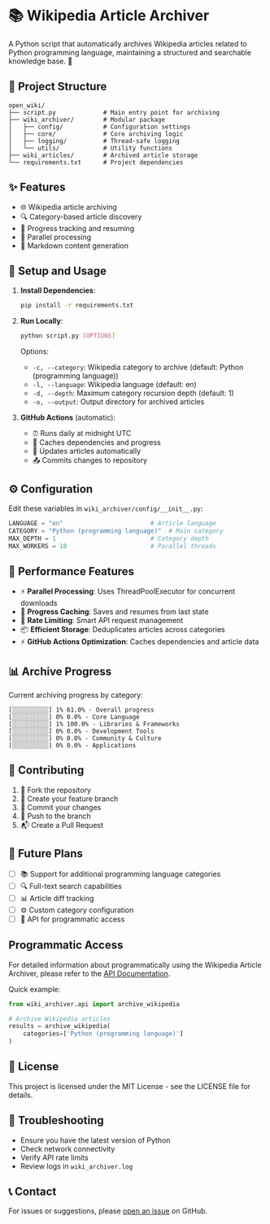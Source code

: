 # 📚 Wikipedia Article Archiver

A Python script that automatically archives Wikipedia articles related to Python programming language, maintaining a structured and searchable knowledge base. 🐍

## 🌟 Project Structure

```
open_wiki/
├── script.py             # Main entry point for archiving
├── wiki_archiver/        # Modular package
│   ├── config/           # Configuration settings
│   ├── core/             # Core archiving logic
│   ├── logging/          # Thread-safe logging
│   └── utils/            # Utility functions
├── wiki_articles/        # Archived article storage
└── requirements.txt      # Project dependencies
```

## ✨ Features

- 🌐 Wikipedia article archiving
- 🔍 Category-based article discovery
- 💾 Progress tracking and resuming
- 🚀 Parallel processing
- 📝 Markdown content generation

## 🚀 Setup and Usage

1. **Install Dependencies**:
   ```bash
   pip install -r requirements.txt
   ```

2. **Run Locally**:
   ```bash
   python script.py [OPTIONS]
   ```

   Options:
   - `-c, --category`: Wikipedia category to archive (default: Python (programming language))
   - `-l, --language`: Wikipedia language (default: en)
   - `-d, --depth`: Maximum category recursion depth (default: 1)
   - `-o, --output`: Output directory for archived articles

3. **GitHub Actions** (automatic):
   - ⏰ Runs daily at midnight UTC
   - 💾 Caches dependencies and progress
   - 🔄 Updates articles automatically
   - 📤 Commits changes to repository

## ⚙️ Configuration

Edit these variables in `wiki_archiver/config/__init__.py`:
```python
LANGUAGE = "en"                        # Article language
CATEGORY = "Python (programming language)"  # Main category
MAX_DEPTH = 1                          # Category depth
MAX_WORKERS = 10                       # Parallel threads
```

## 🚄 Performance Features

- ⚡ **Parallel Processing**: Uses ThreadPoolExecutor for concurrent downloads
- 💾 **Progress Caching**: Saves and resumes from last state
- 🔄 **Rate Limiting**: Smart API request management
- 📦 **Efficient Storage**: Deduplicates articles across categories
- ⚡ **GitHub Actions Optimization**: Caches dependencies and article data

## 📊 Archive Progress

Current archiving progress by category:

```
[░░░░░░░░░░] 1% 61.0% - Overall progress
[░░░░░░░░░░] 0% 0.0% - Core Language
[░░░░░░░░░░] 1% 100.0% - Libraries & Frameworks
[░░░░░░░░░░] 0% 0.0% - Development Tools
[░░░░░░░░░░] 0% 0.0% - Community & Culture
[░░░░░░░░░░] 0% 0.0% - Applications
```

## 🤝 Contributing

1. 🔱 Fork the repository
2. 🌿 Create your feature branch
3. 💾 Commit your changes
4. 🚀 Push to the branch
5. 📬 Create a Pull Request

## 🔮 Future Plans

- [ ] 📚 Support for additional programming language categories
- [ ] 🔍 Full-text search capabilities
- [ ] 📊 Article diff tracking
- [ ] ⚙️ Custom category configuration
- [ ] 🔌 API for programmatic access

## Programmatic Access

For detailed information about programmatically using the Wikipedia Article Archiver, please refer to the [API Documentation](docs/API.md).

Quick example:

```python
from wiki_archiver.api import archive_wikipedia

# Archive Wikipedia articles
results = archive_wikipedia(
    categories=['Python (programming language)']
)
```

## 📜 License

This project is licensed under the MIT License - see the LICENSE file for details.

## 🐛 Troubleshooting

- Ensure you have the latest version of Python
- Check network connectivity
- Verify API rate limits
- Review logs in `wiki_archiver.log`

## 📞 Contact

For issues or suggestions, please [open an issue](https://github.com/zaidhafeeez/open_wiki/issues) on GitHub.
